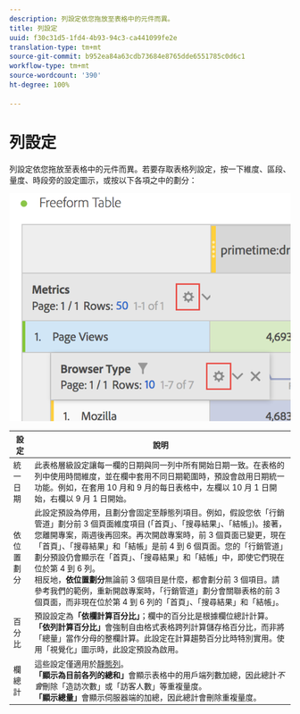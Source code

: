 ```yaml
---
description: 列設定依您拖放至表格中的元件而異。
title: 列設定
uuid: f30c31d5-1fd4-4b93-94c3-ca441099fe2e
translation-type: tm+mt
source-git-commit: b952ea84a63cdb73684e8765dde6551785c0d6c1
workflow-type: tm+mt
source-wordcount: '390'
ht-degree: 100%

---
```



# 列設定

列設定依您拖放至表格中的元件而異。若要存取表格列設定，按一下維度、區段、量度、時段旁的設定圖示，或按以下各項之中的劃分：

![](assets/row-settings.png)

| 設定 | 說明 |
|--- |--- |
| 統一日期 | 此表格層級設定讓每一欄的日期與同一列中所有開始日期一致。在表格的列中使用時間維度，並在欄中套用不同日期範圍時，預設會啟用日期統一功能。例如，在套用 10 月和 9 月的每日表格中，左欄以 10 月 1 日開始，右欄以 9 月 1 日開始。 |
| 依位置劃分 | 此設定預設為停用，且劃分會固定至靜態列項目。例如，假設您依「行銷管道」劃分前 3 個頁面維度項目 (「首頁」、「搜尋結果」、「結帳」)。接著，您離開專案，兩週後再回來。再次開啟專案時，前 3 個頁面已變更，現在「首頁」、「搜尋結果」和「結帳」是前 4 到 6 個頁面。您的「行銷管道」劃分預設仍會顯示在「首頁」、「搜尋結果」和「結帳」中，即使它們現在位於第 4 到 6 列。<br> 相反地，**依位置劃分**&#x200B;無論前 3 個項目是什麼，都會劃分前 3 個項目。請參考我們的範例，重新開啟專案時，「行銷管道」劃分會關聯表格的前 3 個頁面，而非現在位於第 4 到 6 列的「首頁」、「搜尋結果」和「結帳」。 |
| 百分比 | 預設設定為&#x200B;**「依欄計算百分比」**；欄中的百分比是根據欄位總計計算。<br>**「依列計算百分比」**&#x200B;會強制自由格式表格跨列計算儲存格百分比，而非將「總量」當作分母的整欄計算。此設定在計算趨勢百分比時特別實用。使用「視覺化」圖示時，此設定預設為啟用。 |
| 欄總計 | 這些設定僅適用於[靜態列](manual-vs-dynamic-rows.md)。<br> **「顯示為目前各列的總和」**&#x200B;會顯示表格中的用戶端列數加總，因此總計&#x200B;*不會*&#x200B;刪除「造訪次數」或「訪客人數」等重複量度。<br> **「顯示總量」**&#x200B;會顯示伺服器端的加總，因此總計會刪除重複量度。 |
